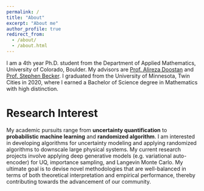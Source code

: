 ```yaml
---
permalink: /
title: "About"
excerpt: "About me"
author_profile: true
redirect_from: 
  - /about/
  - /about.html
---
```


I am a 4th year Ph.D. student from the Department of Applied Mathematics, University of Colorado, Boulder.
My advisors are [Prof. Alireza Doostan](https://www.colorado.edu/aerospace/alireza-doostan) and [Prof. Stephen Becker](https://amath.colorado.edu/faculty/becker/). 
I graduated from the University of Minnesota, Twin Cities in 2020, where I earned a Bachelor of Science degree in Mathematics with high distinction.

Research Interest
======
My academic pursuits range from **uncertainty quantification** to **probabilistic machine learning** and **randomized algorithm**. 
I am interested in developing algorithms for uncertainty modeling and applying randomized algorithms to downscale large physical systems. 
My current research projects involve applying deep generative models (e.g. variational auto-encoder) for UQ, importance sampling, and Langevin Monte Carlo. 
My ultimate goal is to devise novel methodologies that are well-balanced in terms of both theoretical interpretation and empirical performance, thereby contributing towards the advancement of our community.
